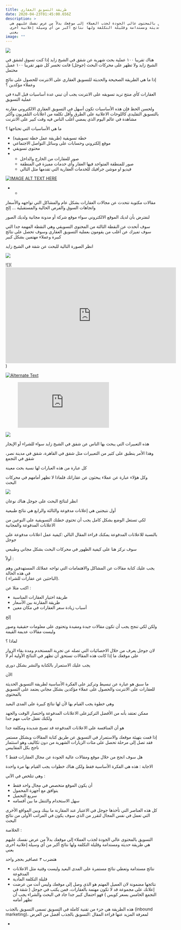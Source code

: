 ```yaml
---
title: طريقة التسويق العقاري
date: 2020-04-23T01:45:00.656Z
description: >
  التسويق بالمحتوى عالي الجودة لجذب العملاء إلى موقعك بدلاً من عرض نفسك عليهم هي
  طريقة حديثة ومستدامة وقليلة التكلفة ولها نتائج أكبر من أي وسيلة إعلانية أخرى
  يعني
image: ""
---
```

![](https://lh4.googleusercontent.com/-MrXU6UoYdhVp3du60KOuqePUP1WYqr1xII3OaZ_QYSRokEkZM_BZGxhwW643QmxYo7xiUxS3rDsSlxuxlcOtw-PG45CT8IsqC8oIS8uy9URXPAKlFsR-om4Dv4Nr1WkgRoirAd-)

هناك تقريبا ١٠٠ عملية بحث شهرية عن شقق في الشيخ زايد إذا كنت تسوق لشقق في الشيخ زايد ولا تظهر على محركات البحث (جوجل) فانت تخسر كل شهر تقريبا ١٠٠ عميل محتمل

إذا ما هي الطريقة الصحيحة والحديثة للتسويق العقاري على الانترنت للحصول على نتائج وعملاء مؤكدين ؟

العقارات كأي منتج تريد تسويقه على الانترنت يجب أن تبني عدة أساسيات قبل البدء في عملية التسويق

ولحسن الحظ فإن هذه الأساسيات تكون أسهل في التسويق العقاري الالكتروني مقارنة بالتسويق التقليدي كاللوحات الاعلانية على الطرق وأقل تكلفة من اعلانات التلفزيون وأكثر مشاهدة في عالم اليوم الذي يمضي أغلب الناس فيه وقت كبير على الانترنت

ما هي الأساسيات التي تحتاجها ؟

* خطة تسويقية (طريقة عمل خطة تسويقية)
* موقع إلكتروني وحسابات على وسائل التواصل الاجتماعي
* محتوى تسويقي
* * صور للعقارات من الخارج والداخل
  * صور للمنطقة المتواجد فيها العقار وأي خدمات مميزة في المنطقة
  * فيديو او موشن جرافيك للخدمات العقارية التي تقدمها مثل التالي


[![IMAGE ALT TEXT HERE]()](https://youtu.be/DoLzQN1m7sU)





* *

مقالات مكتوبة تتحدث عن مجالات العقارات بشكل عام والمشاكل التي تواجهه والأسعار واتجاهات السوق والفرص الحالية والمستقبلية … إلخ

لنفترض بأن لديك الموقع الالكتروني سواء موقع شركة أو مدونة مجانية ولديك الصور

سوف أتحدث عن النقطة الثالثة من المحتوى التسويقي وهي النقطة المهمة جدا التي سوف تميزك عن أغلب من يقومون بعملية التسويق العقاري وسوف تحصل على نتائج كبيرة وعملاء مهتمين بشكل كبير

انظر الصورة التالية للبحث عن شقة في الشيخ زايد

![](https://lh6.googleusercontent.com/EqJpemMY_Sa2K4zp4PStNTCQwotfQbvd5URPCcQfkVX8rrTg_SGhaQl2Dw4pb9V7B8RhHHo9eerwcs5hEubQahhvAQjLj3mOay2JFnvygvGGZodZZ5245FxPR2cN8UpSLp50EFti)

![](<iframe width="560" height="315" src="https://www.youtube.com/embed/DoLzQN1m7sU" frameborder="0" allow="accelerometer; autoplay; encrypted-media; gyroscope; picture-in-picture" allowfullscreen></iframe>)

[![Alternate Text]({https://lh6.googleusercontent.com/EqJpemMY_Sa2K4zp4PStNTCQwotfQbvd5URPCcQfkVX8rrTg_SGhaQl2Dw4pb9V7B8RhHHo9eerwcs5hEubQahhvAQjLj3mOay2JFnvygvGGZodZZ5245FxPR2cN8UpSLp50EFti})]({https://www.youtube.com/embed/DoLzQN1m7sU} "Link Title")

<!-- blank line -->
<figure class="video_container">
  <iframe src="https://www.youtube.com/embed/enMumwvLAug" frameborder="0" allowfullscreen="true"> </iframe>
</figure>
<!-- blank line -->

[![](http://img.youtube.com/vi/DoLzQN1m7sU/0.jpg)](http://www.youtube.com/watch?v=DoLzQN1m7sU "")




هذه التعبيرات التي يبحث بها الناس عن شقق في الشيخ زايد سواء للشراء أو الإيجار

وهذا الأمر ينطبق على كثير من التعبيرات مثل شقق في القاهرة، شقق في مدينة نصر، شقق في التجمع

كل عبارة من هذه العبارات لها نسبة بحث معينة

وكل هؤلاء عبارة عن عملاء يبحثون عن عقاراتك فلماذا لا تظهر أمامهم في محركات البحث

![](https://lh6.googleusercontent.com/KgB-_yi5C8gSUqrU3M5jsBeNWt1WLftd3gd0VlNn4ycsEzSozy1rhJ3RgLXKrSwGdznyDCjdPuzlxCLpbhvb63tqBJr2h43cYu7Zk-O6OF_Xjm7jDCJqHFaRLyZHnrBIipY5lZVk)

انظر لنتائج البحث على جوجل هناك نوعان

أول نتيجتين هي إعلانات مدفوعة والثالثة والرابع هي نتائج طبيعية

لكي تستغل الوضع بشكل كامل يجب أن تحتوي خطتك التسويقية على النوعين من الاعلانات المدفوعة والمجانية

بالنسبة للاعلانات المدفوعة يمكنك قراءة المقال التالي :كيفية عمل اعلانات مدفوعة على جوجل

سوف نركز هنا على كيفية الظهور في محركات البحث بشكل مجاني وطبيعي

أولاً :

يجب عليك كتابة مقالات عن المشاكل والاهتمامات التي تواجه عملائك المستهدفين وهم في هذه الحالة\
( الباحثين عن عقارات للشراء).

اكتب مثلا عن :

* طريقة اختيار العقارات المناسبة
* طريقة المقارنة بين الأسعار
* أسباب زيادة سعر العقارات في مكان معين

إلخ

ولكن لكي تنجح يجب أن تكون مقالات جيدة ومفيدة وتحتوى على معلومات حقيقية وصور وليست مقالات عديمة القيمة

لماذا ؟

لان جوجل يعرف من خلال الاحصائيات التي تصله عن تجربة المستخدم ومدة بقاء الزوار على موقعك ما إذا كانت هذه المقالات تستحق أن تظهر في النتائج الأولية أم لا

يجب عليك الاستمرار بالكتابة والنشر بشكل دوري

الآن

ما سبق هو عبارة عن تبسيط وتركيز على الفكرة الأساسية لطريقة التسويق الحديثة للعقارات على الانترنت والحصول على عملاء مؤكدين بشكل مجاني يعتمد على التسويق بالمحتوى

وهي خطوة يجب القيام بها لأن لها نتائج كبيرة على المدى البعيد

ممكن تعتقد بأنه من الأفضل التركيزعلى الاعلانات المدفوعة واختصار الوقت والجهد ولكنك تغفل جانب مهم جدا

هو أن المنافسة على الاعلانات المدفوعة قد تصبح شديدة ومكلفة جدا

إذا قمت بتهيئة موقعك والاستمرار في التسويق عن طريق كتابة المقالات وبشكل مستمر فقد تصل إلى مرحلة تحصل على مئات الزيارات الشهرية من دون تكاليف وهو استثمار ناجح بكل المقاييس

هل سوف انجح من خلال موقع ومقالات عالية الجودة عن مجال العقارات فقط ؟

الاجابة : هذه هي الفكرة الأساسية فقط ولكن هناك خطوات يجب القيام بها مرة واحدة

وهي تتلخص في الآتي :

* أن يكون الموقع متخصص في مجال واحد فقط
* يتوافق مع أجهزة المحمول
* سريع التحميل
* سهل الاستخدام والتنقل ما بين أقسامه

كل هذه العناصر التي تأخذها جوجل في الاعتبار عند المقارنة ما بينك وبين المواقع الأخرى التي تعمل في نفس المجال لتقرر من الذي سوف يكون في المراتب الأولى من نتائج البحث

الخلاصة :

التسويق بالمحتوى عالي الجودة لجذب العملاء إلى موقعك بدلاً من عرض نفسك عليهم هي طريقة حديثة ومستدامة وقليلة التكلفة ولها نتائج أكبر من أي وسيلة إعلانية أخرى يعني

هتضرب ٣ عصافير بحجر واحد

* نتائج مستدامة وتعطي نتائج مستمرة على المدى البعيد وليست وقتية مثل الاعلانات المدفوعة
* قليلة التكلفة المادية
* نتائجها مضمونة لان العميل المهتم هو الذي وصل إلي موقعك وليس أنت من عرضت إعلانك على مجموعة قد لا تكون مهتمة بالعقارات، فمن يكتب في جوجل ( شقة في التجمع الخامس بسعر كويس ) فهو احتمال كبير جدا جاد في البحث والشراء يجب أن تظهر أمامه

هذه الطريقة هي جزء من تقنية كاملة في التسويق تسمى التسويق بالجذب (inbound marketing)، لمعرفة المزيد عنها قراءة المقال :التسويق بالجذب أفضل من العرض

*